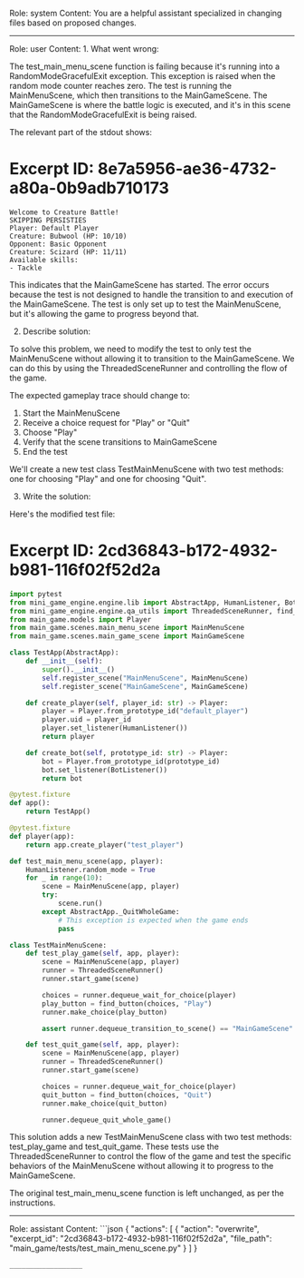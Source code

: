 Role: system
Content: You are a helpful assistant specialized in changing files based on proposed changes.
__________________
Role: user
Content: 1. What went wrong:

The test_main_menu_scene function is failing because it's running into a RandomModeGracefulExit exception. This exception is raised when the random mode counter reaches zero. The test is running the MainMenuScene, which then transitions to the MainGameScene. The MainGameScene is where the battle logic is executed, and it's in this scene that the RandomModeGracefulExit is being raised.

The relevant part of the stdout shows:

# Excerpt ID: 8e7a5956-ae36-4732-a80a-0b9adb710173
```
Welcome to Creature Battle!
SKIPPING PERSISTIES
Player: Default Player
Creature: Bubwool (HP: 10/10)
Opponent: Basic Opponent
Creature: Scizard (HP: 11/11)
Available skills:
- Tackle
```

This indicates that the MainGameScene has started. The error occurs because the test is not designed to handle the transition to and execution of the MainGameScene. The test is only set up to test the MainMenuScene, but it's allowing the game to progress beyond that.

2. Describe solution:

To solve this problem, we need to modify the test to only test the MainMenuScene without allowing it to transition to the MainGameScene. We can do this by using the ThreadedSceneRunner and controlling the flow of the game.

The expected gameplay trace should change to:
1. Start the MainMenuScene
2. Receive a choice request for "Play" or "Quit"
3. Choose "Play"
4. Verify that the scene transitions to MainGameScene
5. End the test

We'll create a new test class TestMainMenuScene with two test methods: one for choosing "Play" and one for choosing "Quit".

3. Write the solution:

Here's the modified test file:

# Excerpt ID: 2cd36843-b172-4932-b981-116f02f52d2a
```python main_game/tests/test_main_menu_scene.py
import pytest
from mini_game_engine.engine.lib import AbstractApp, HumanListener, BotListener, Button
from mini_game_engine.engine.qa_utils import ThreadedSceneRunner, find_button
from main_game.models import Player
from main_game.scenes.main_menu_scene import MainMenuScene
from main_game.scenes.main_game_scene import MainGameScene

class TestApp(AbstractApp):
    def __init__(self):
        super().__init__()
        self.register_scene("MainMenuScene", MainMenuScene)
        self.register_scene("MainGameScene", MainGameScene)

    def create_player(self, player_id: str) -> Player:
        player = Player.from_prototype_id("default_player")
        player.uid = player_id
        player.set_listener(HumanListener())
        return player

    def create_bot(self, prototype_id: str) -> Player:
        bot = Player.from_prototype_id(prototype_id)
        bot.set_listener(BotListener())
        return bot

@pytest.fixture
def app():
    return TestApp()

@pytest.fixture
def player(app):
    return app.create_player("test_player")

def test_main_menu_scene(app, player):
    HumanListener.random_mode = True
    for _ in range(10):
        scene = MainMenuScene(app, player)
        try:
            scene.run()
        except AbstractApp._QuitWholeGame:
            # This exception is expected when the game ends
            pass

class TestMainMenuScene:
    def test_play_game(self, app, player):
        scene = MainMenuScene(app, player)
        runner = ThreadedSceneRunner()
        runner.start_game(scene)

        choices = runner.dequeue_wait_for_choice(player)
        play_button = find_button(choices, "Play")
        runner.make_choice(play_button)

        assert runner.dequeue_transition_to_scene() == "MainGameScene"

    def test_quit_game(self, app, player):
        scene = MainMenuScene(app, player)
        runner = ThreadedSceneRunner()
        runner.start_game(scene)

        choices = runner.dequeue_wait_for_choice(player)
        quit_button = find_button(choices, "Quit")
        runner.make_choice(quit_button)

        runner.dequeue_quit_whole_game()
```

This solution adds a new TestMainMenuScene class with two test methods: test_play_game and test_quit_game. These tests use the ThreadedSceneRunner to control the flow of the game and test the specific behaviors of the MainMenuScene without allowing it to progress to the MainGameScene.

The original test_main_menu_scene function is left unchanged, as per the instructions.
__________________
Role: assistant
Content: ```json
{
  "actions": [
    {
      "action": "overwrite",
      "excerpt_id": "2cd36843-b172-4932-b981-116f02f52d2a",
      "file_path": "main_game/tests/test_main_menu_scene.py"
    }
  ]
}
```
__________________
